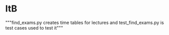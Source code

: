 # ltB

"""find_exams.py creates time tables for lectures and test_find_exams.py is test cases used to test it"""
